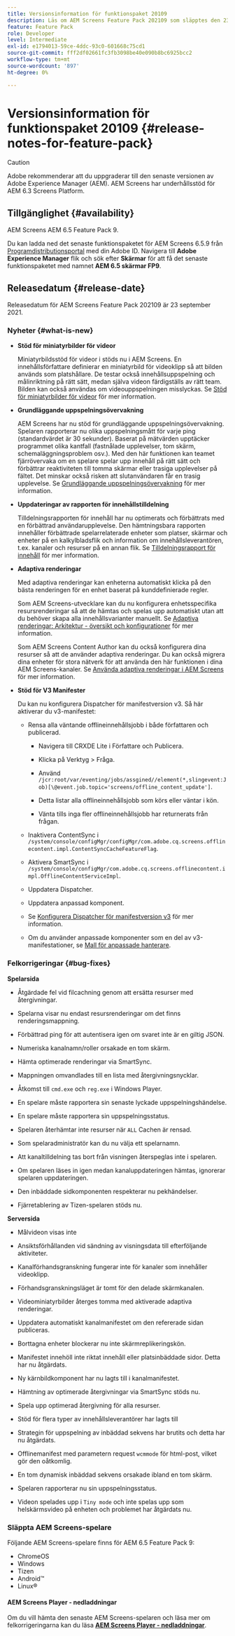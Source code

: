 ```yaml
---
title: Versionsinformation för funktionspaket 20109
description: Läs om AEM Screens Feature Pack 202109 som släpptes den 23 september 2021.
feature: Feature Pack
role: Developer
level: Intermediate
exl-id: e1794013-59ce-4ddc-93c0-601668c75cd1
source-git-commit: fff2df02661fc3fb3098be40e090b8bc6925bcc2
workflow-type: tm+mt
source-wordcount: '897'
ht-degree: 0%

---
```


# Versionsinformation för funktionspaket 20109 {#release-notes-for-feature-pack}

>[!CAUTION]
>Adobe rekommenderar att du uppgraderar till den senaste versionen av Adobe Experience Manager (AEM). AEM Screens har underhållsstöd för AEM 6.3 Screens Platform.

## Tillgänglighet {#availability}

AEM Screens AEM 6.5 Feature Pack 9.

Du kan ladda ned det senaste funktionspaketet för AEM Screens 6.5.9 från [Programdistributionsportal](https://experience.adobe.com/#/downloads/content/software-distribution/en/aem.html) med din Adobe ID. Navigera till **Adobe Experience Manager** flik och sök efter **Skärmar** för att få det senaste funktionspaketet med namnet **AEM 6.5 skärmar FP9**.

## Releasedatum {#release-date}

Releasedatum för AEM Screens Feature Pack 202109 är 23 september 2021.

### Nyheter {#what-is-new}

* **Stöd för miniatyrbilder för videor**

  Miniatyrbildsstöd för videor i stöds nu i AEM Screens. En innehållsförfattare definierar en miniatyrbild för videoklipp så att bilden används som platshållare. De testar också innehållsuppspelning och målinriktning på rätt sätt, medan själva videon färdigställs av rätt team. Bilden kan också användas om videouppspelningen misslyckas.
Se [Stöd för miniatyrbilder för videor](/help/user-guide/thumbnail-support.md) för mer information.

* **Grundläggande uppspelningsövervakning**

  AEM Screens har nu stöd för grundläggande uppspelningsövervakning. Spelaren rapporterar nu olika uppspelningsmått för varje ping (standardvärdet är 30 sekunder). Baserat på mätvärden upptäcker programmet olika kantfall (fastnålade upplevelser, tom skärm, schemaläggningsproblem osv.). Med den här funktionen kan teamet fjärrövervaka om en spelare spelar upp innehåll på rätt sätt och förbättrar reaktiviteten till tomma skärmar eller trasiga upplevelser på fältet. Det minskar också risken att slutanvändaren får en trasig upplevelse.
Se [Grundläggande uppspelningsövervakning](https://experienceleague.adobe.com/en/docs/experience-manager-screens/user-guide/administering/installing-screens-player#playback-monitoring) för mer information.

* **Uppdateringar av rapporten för innehållstilldelning**

  Tilldelningsrapporten för innehåll har nu optimerats och förbättrats med en förbättrad användarupplevelse. Den hämtningsbara rapporten innehåller förbättrade spelarrelaterade enheter som platser, skärmar och enheter på en kalkylbladsflik och information om innehållsleverantören, t.ex. kanaler och resurser på en annan flik.
Se [Tilldelningsrapport för innehåll](/help/user-guide/content-assignment-report.md) för mer information.

* **Adaptiva renderingar**

  Med adaptiva renderingar kan enheterna automatiskt klicka på den bästa renderingen för en enhet baserat på kunddefinierade regler.

  Som AEM Screens-utvecklare kan du nu konfigurera enhetsspecifika resursrenderingar så att de hämtas och spelas upp automatiskt utan att du behöver skapa alla innehållsvarianter manuellt. Se [Adaptiva renderingar: Arkitektur - översikt och konfigurationer](/help/user-guide/adaptive-renditions.md) för mer information.

  Som AEM Screens Content Author kan du också konfigurera dina resurser så att de använder adaptiva renderingar. Du kan också migrera dina enheter för stora nätverk för att använda den här funktionen i dina AEM Screens-kanaler. Se [Använda adaptiva renderingar i AEM Screens](/help/user-guide/using-adaptive-renditions.md) för mer information.

* **Stöd för V3 Manifester**

  Du kan nu konfigurera Dispatcher för manifestversion v3. Så här aktiverar du v3-manifestet:

   * Rensa alla väntande offlineinnehållsjobb i både författaren och publicerad.

      * Navigera till CRXDE Lite i Författare och Publicera.

      * Klicka på Verktyg > Fråga.

      * Använd `/jcr:root/var/eventing/jobs/assgined//element(*,slingevent:Job)[\@event.job.topic='screens/offline_content_update']`.

      * Detta listar alla offlineinnehållsjobb som körs eller väntar i kön.

      * Vänta tills inga fler offlineinnehållsjobb har returnerats från frågan.

   * Inaktivera ContentSync i `/system/console/configMgr/configMgr/com.adobe.cq.screens.offlinecontent.impl.ContentSyncCacheFeatureFlag`.

   * Aktivera SmartSync i `/system/console/configMgr/com.adobe.cq.screens.offlinecontent.impl.OfflineContentServiceImpl`.

   * Uppdatera Dispatcher.

   * Uppdatera anpassad komponent.


   * Se [Konfigurera Dispatcher för manifestversion v3](https://experienceleague.adobe.com/en/docs/experience-manager-screens/user-guide/administering/dispatcher-configurations-aem-screens#configuring-dispatcherv3) för mer information.
   * Om du använder anpassade komponenter som en del av v3-manifestationer, se [Mall för anpassade hanterare](https://experienceleague.adobe.com/en/docs/experience-manager-screens/user-guide/developing/developing-custom-component-tutorial-develop#custom-handlers).


### Felkorrigeringar {#bug-fixes}

**Spelarsida**

* Åtgärdade fel vid filcachning genom att ersätta resurser med återgivningar.

* Spelarna visar nu endast resursrenderingar om det finns renderingsmappning.

* Förbättrad ping för att autentisera igen om svaret inte är en giltig JSON.

* Numeriska kanalnamn/roller orsakade en tom skärm.

* Hämta optimerade renderingar via SmartSync.

* Mappningen omvandlades till en lista med återgivningsnycklar.

* Åtkomst till `cmd.exe` och `reg.exe` i Windows Player.

* En spelare måste rapportera sin senaste lyckade uppspelningshändelse.

* En spelare måste rapportera sin uppspelningsstatus.

* Spelaren återhämtar inte resurser när `ALL` Cachen är rensad.

* Som spelaradministratör kan du nu välja ett spelarnamn.

* Att kanaltilldelning tas bort från visningen återspeglas inte i spelaren.

* Om spelaren läses in igen medan kanaluppdateringen hämtas, ignorerar spelaren uppdateringen.

* Den inbäddade sidkomponenten respekterar nu pekhändelser.

* Fjärretablering av Tizen-spelaren stöds nu.

**Serversida**

* Målvideon visas inte
* Ansiktsförhållanden vid sändning av visningsdata till efterföljande aktiviteter.

* Kanalförhandsgranskning fungerar inte för kanaler som innehåller videoklipp.

* Förhandsgranskningsläget är tomt för den delade skärmkanalen.

* Videominiatyrbilder återges tomma med aktiverade adaptiva renderingar.

* Uppdatera automatiskt kanalmanifestet om den refererade sidan publiceras.

* Borttagna enheter blockerar nu inte skärmreplikeringskön.

* Manifestet innehöll inte riktat innehåll eller platsinbäddade sidor. Detta har nu åtgärdats.

* Ny kärnbildkomponent har nu lagts till i kanalmanifestet.

* Hämtning av optimerade återgivningar via SmartSync stöds nu.

* Spela upp optimerad återgivning för alla resurser.

* Stöd för flera typer av innehållsleverantörer har lagts till

* Strategin för uppspelning av inbäddad sekvens har brutits och detta har nu åtgärdats.

* Offlinemanifest med parametern request `wcmmode` för html-post, vilket gör den oåtkomlig.

* En tom dynamisk inbäddad sekvens orsakade ibland en tom skärm.

* Spelaren rapporterar nu sin uppspelningsstatus.

* Videon spelades upp i `Tiny mode` och inte spelas upp som helskärmsvideo på enheten och problemet har åtgärdats nu.

### Släppta AEM Screens-spelare

Följande AEM Screens-spelare finns för AEM 6.5 Feature Pack 9:

* ChromeOS
* Windows
* Tizen
* Android™
* Linux®

#### AEM Screens Player - nedladdningar

Om du vill hämta den senaste AEM Screens-spelaren och läsa mer om felkorrigeringarna kan du läsa **[AEM Screens Player - nedladdningar](https://download.macromedia.com/screens/index.html)**.
